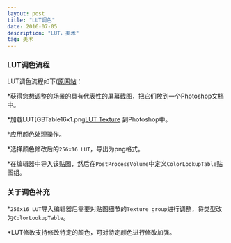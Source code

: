 ```yaml
---
layout: post
title: "LUT调色"
date: 2016-07-05
description: "LUT，美术"
tag: 美术
---  
```

### LUT调色流程

LUT调色流程如下([原网站]((https://docs.unrealengine.com/latest/CHN/Engine/Rendering/PostProcessEffects/ColorGrading/index.html))：

*获得您想调整的场景的具有代表性的屏幕截图，把它们放到一个Photoshop文档中。

*加载LUT[GBTable16x1.png[LUT Texture](http://pan.baidu.com/s/1nvDVPgd) 到Photoshop中。
[](/images/Pic/LUT调色/RGBTable16x1.png)

*应用颜色处理操作。

*选择颜色修改后的`256x16 LUT`，导出为png格式。

*在编辑器中导入该贴图，然后在`PostProcessVolume`中定义`ColorLookupTable`贴图组。

### 关于调色补充

*`256x16 LUT`导入编辑器后需要对贴图细节的`Texture group`进行调整，将类型改为`ColorLookupTable`。

*LUT修改支持修改特定的颜色，可对特定颜色进行修改加强。
